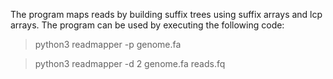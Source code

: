 The program maps reads by building suffix trees using suffix arrays and lcp arrays.
The program can be used by executing the following code:
> python3 readmapper -p genome.fa

> python3 readmapper -d 2 genome.fa reads.fq
